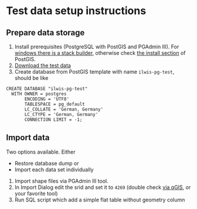 # Test data setup instructions 
## Prepare data storage
1. Install prerequisites (PostgreSQL with PostGIS and PGAdmin III). For [windows there is a stack builder](http://postgis.net/windows_downloads), otherwise check [the install section](http://postgis.net/install) of PostGIS.
1. [Download the test data ](https://drive.google.com/?pli=1&authuser=0&urp=https://docs.google.com/?pli%3D1%26authuser%3D0#folders/0B8n9lfkrXoqScnVFRmF5blFSSVU)
1. Create database from PostGIS template with name  `ilwis-pg-test`, should be like 
```
CREATE DATABASE "ilwis-pg-test"
  WITH OWNER = postgres
	   ENCODING = 'UTF8'
	   TABLESPACE = pg_default
	   LC_COLLATE = 'German, Germany'
	   LC_CTYPE = 'German, Germany'
	   CONNECTION LIMIT = -1;
```
## Import data
Two options available. Either
* Restore database dump or
* Import each data set individually
 1. Import shape files via PGAdmin III tool.
 1. In Import Dialog edit the srid and set it to `4269` (double check [via qGIS](http://qgis.org/), or your favorite tool)
 1. Run SQL script which add a simple flat table without geometry column
